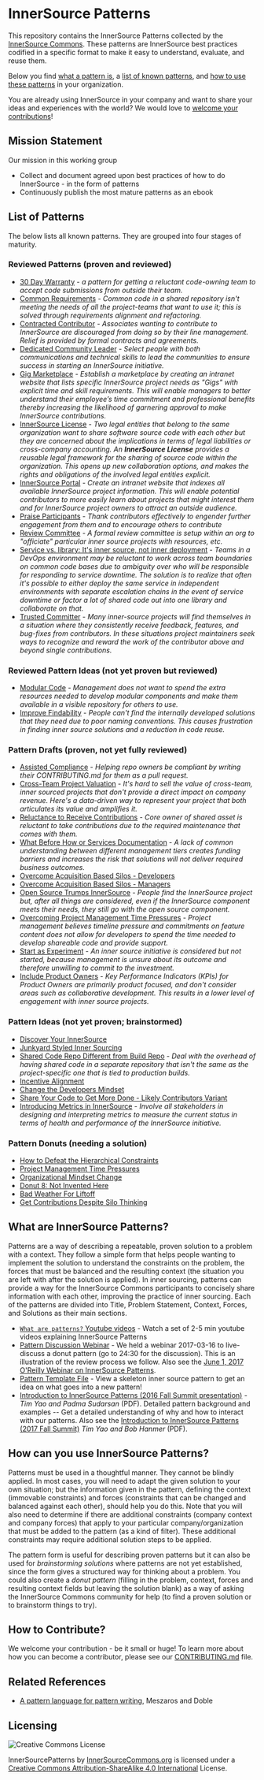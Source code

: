 # InnerSource Patterns

This repository contains the InnerSource Patterns collected by the [InnerSource Commons][isc-website]. These patterns are InnerSource best practices codified in a specific format to make it easy to understand, evaluate, and reuse them.

Below you find [what a pattern is][gh-what-are-patterns], a [list of known patterns][gh-list-of-patterns], and [how to use these patterns][gh-how-to-use-patterns] in your organization.

You are already using InnerSource in your company and want to share your ideas and experiences with the world? We would love to [welcome your contributions][gh-contribute]!

[isc-website]: http://innersourcecommons.org
[gh-list-of-patterns]: https://github.com/InnerSourceCommons/InnerSourcePatterns#list-of-patterns
[gh-what-are-patterns]: https://github.com/InnerSourceCommons/InnerSourcePatterns#what-are-inner-source-patterns
[gh-how-to-use-patterns]: https://github.com/InnerSourceCommons/InnerSourcePatterns#how-can-you-use-inner-source-patterns
[gh-contribute]: https://github.com/InnerSourceCommons/InnerSourcePatterns#how-to-contribute

## Mission Statement

Our mission in this working group
- Collect and document agreed upon best practices of how to do InnerSource - in the form of patterns
- Continuously publish the most mature patterns as an ebook

## List of Patterns

The below lists all known patterns. They are grouped into four stages of maturity.

### Reviewed Patterns (proven and reviewed)

* [30 Day Warranty](30-day-warranty.md) - *a pattern for getting a reluctant code-owning team to accept code submissions from outside their team.*
* [Common Requirements](common-requirements.md) - *Common code in a shared repository isn't meeting the needs of all the project-teams that want to use it; this is solved through requirements alignment and refactoring.*
* [Contracted Contributor](contracted-contributor.md) - *Associates wanting to contribute to InnerSource are discouraged from doing so by their line management. Relief is provided by formal contracts and agreements.*
* [Dedicated Community Leader](dedicated-community-leader.md) - *Select people with both communications and technical skills to lead the communities to ensure success in starting an InnerSource initiative.*
* [Gig Marketplace](gig-marketplace.md) - *Establish a marketplace by creating an intranet website that lists specific InnerSource project needs as "Gigs" with explicit time and skill requirements. This will enable managers to better understand their employee’s time commitment and professional benefits thereby increasing the likelihood of garnering approval to make InnerSource contributions.*
* [InnerSource License](innersource-license.md) - *Two legal entities that belong to the same organization want to share software source code with each other but they are concerned about the implications in terms of legal liabilities or cross-company accounting. An **InnerSource License** provides a reusable legal framework for the sharing of source code within the organization. This opens up new collaboration options, and makes the rights and obligations of the involved legal entities explicit.*
* [InnerSource Portal](innersource-portal.md) - *Create an intranet website that indexes all available InnerSource project information. This will enable potential contributors to more easily learn about projects that might interest them and for InnerSource project owners to attract an outside audience.*
* [Praise Participants](praise-participants.md) - *Thank contributors effectively to engender further engagement from them and to encourage others to contribute*
* [Review Committee](review-committee.md) - *A formal review committee is setup within an org to "officiate" particular inner source projects with resources, etc.*
* [Service vs. library: It's inner source, not inner deployment](service-vs-library.md) - *Teams in a DevOps environment may be reluctant to work across team boundaries on common code bases due to ambiguity over who will be responsible for responding to service downtime. The solution is to realize that often it's
possible to either deploy the same service in independent environments with separate escalation chains in the event of service downtime or factor a lot of shared code out into one library and collaborate on that.*
* [Trusted Committer](project-roles/trusted-committer.md) - *Many inner-source projects will find themselves in a situation where they consistently receive feedback, features, and bug-fixes from contributors. In these situations project maintainers seek ways to recognize and reward the work of the contributor above and beyond single contributions.*

### Reviewed Pattern Ideas (not yet proven but reviewed)

* [Modular Code](modular-code.md) - *Management does not want to spend the extra resources needed to develop modular components and make them available in a visible repository for others to use.*
* [Improve Findability](improve-findability.md) - *People can't find the internally developed solutions that they need due to poor naming conventions. This causes frustration in finding inner source solutions and a reduction in code reuse.*

### Pattern Drafts (proven, not yet fully reviewed)

* [Assisted Compliance](https://github.com/InnerSourceCommons/InnerSourcePatterns/pull/74) - *Helping repo owners be compliant by writing their CONTRIBUTING.md for them as a pull request.*
* [Cross-Team Project Valuation](crossteam-project-valuation.md) - *It's hard to sell the value of cross-team, inner sourced projects that don't provide a direct impact on company revenue. Here's a data-driven way to represent your project that both articulates its value and amplifies it.*
* [Reluctance to Receive Contributions](https://docs.google.com/document/d/13QDN-BpE_BixRFVGjao32n4Ctim0ROXAHbBWMBOijb4/edit) - *Core owner of shared asset is reluctant to take contributions due to the required maintenance that comes with them.*
* [What Before How or Services Documentation](https://docs.google.com/document/d/1_N1wsQeDusfIcNy-O2ZXenY3PL7ZbvkUDRZxGUuegZw/edit?usp=drive_web) - *A lack of common understanding between different management tiers creates funding barriers and increases the risk that solutions will not deliver required business outcomes.*
* [Overcome Acquisition Based Silos - Developers](overcome-acquisition-based-silos-developer.md)
* [Overcome Acquisition Based Silos - Managers](overcome-acquisition-based-silos-manager.md)
* [Open Source Trumps InnerSource](https://github.com/InnerSourceCommons/InnerSourcePatterns/pull/46) - *People find the InnerSource project but, after all things are considered, even if the InnerSource component meets their needs, they still go with the open source component.*
* [Overcoming Project Management Time Pressures](https://github.com/InnerSourceCommons/InnerSourcePatterns/pull/47) - *Project management believes timeline pressure and commitments on feature content does not allow for developers to spend the time needed to develop shareable code and provide support.*
* [Start as Experiment](start-as-experiment.md) - *An inner source initiative is considered but not started, because management is unsure about its outcome and therefore unwilling to commit to the investment.*
* [Include Product Owners](https://github.com/InnerSourceCommons/InnerSourcePatterns/pull/71) - *Key Performance Indicators (KPIs) for Product Owners are primarily product focused, and don't consider areas such as collaborative development. This results in a lower level of engagement with inner source projects.*

### Pattern Ideas (not yet proven; brainstormed)

* [Discover Your InnerSource](discover-your-innersource.md)
* [Junkyard Styled Inner Sourcing](junkyard-styled-innersourcing.md)
* [Shared Code Repo Different from Build Repo](shared-code-repo-different-from-build-repo.md) - *Deal with the overhead of having shared code in a separate repository that isn't the same as the project-specific one that is tied to production builds.*
* [Incentive Alignment](developer-incentive-alignment-for-innersource-contribution.md)
* [Change the Developers Mindset](change-the-developers-mindset.md)
* [Share Your Code to Get More Done - Likely Contributors Variant](share-your-code-to-get-more-done.md)
* [Introducing Metrics in InnerSource](introducing-metrics-in-innersource.md) - *Involve all stakeholders in designing and interpreting metrics to measure the current status in terms of health and performance of the InnerSource initiative.*

### Pattern Donuts (needing a solution)

* [How to Defeat the Hierarchical Constraints](defeat-hierarchical-constraints.md)
* [Project Management Time Pressures](https://github.com/InnerSourceCommons/InnerSourcePatterns/pull/47)
* [Organizational Mindset Change](organizational-mindset-change.md)
* [Donut 8: Not Invented Here](https://github.com/InnerSourceCommons/innersourcecommons.org/wiki/Donut-8:-Not-invented-here)
* [Bad Weather For Liftoff](bad-weather-for-liftoff.md)
* [Get Contributions Despite Silo Thinking](https://github.com/InnerSourceCommons/InnerSourcePatterns/pull/38)

## What are InnerSource Patterns?

Patterns are a way of describing a repeatable, proven solution to a problem with a context. They follow a simple form that helps people wanting to implement the solution to understand the constraints on the problem, the forces that must be balanced and the resulting context (the situation you are left with after the solution is applied). In inner sourcing, patterns can provide a way for the InnerSource Commons participants to concisely share information with each other, improving the practice of inner sourcing. Each of the patterns are divided into Title, Problem Statement, Context, Forces, and Solutions as their main sections.

* [`What are patterns?` Youtube videos](http://bit.ly/innersource_patterns_videos) - Watch a set of 2-5 min youtube videos explaining InnerSource Patterns
* [Pattern Discussion Webinar](https://youtu.be/i-0IVhfRVFU) - We held a webinar 2017-03-16 to live-discuss a donut pattern (go to 24:30 for the discussion). This is an illustration of the review process we follow. Also see the [June 1, 2017 O'Reilly Webinar on InnerSource Patterns](http://www.oreilly.com/pub/e/3884).
* [Pattern Template File](meta/pattern-template.md) - View a skeleton inner source pattern to get an idea on what goes into a new pattern!
* [Introduction to InnerSource Patterns (2016 Fall Summit presentation)](https://drive.google.com/open?id=0B7_9iQb93uBQbnlkdHNuUGhpTXc) - *Tim Yao and Padma Sudarsan* (PDF). Detailed pattern background and examples -- Get a detailed understanding of why and how to interact with our patterns. Also see the [Introduction to InnerSource Patterns (2017 Fall Summit)](https://drive.google.com/open?id=0B7_9iQb93uBQWmYwMFpyaGh4OFU) *Tim Yao and Bob Hanmer* (PDF).

## How can you use InnerSource Patterns?

Patterns must be used in a thoughtful manner. They cannot be blindly applied. In most cases, you will need to adapt the given solution to your own situation; but the information given in the pattern, defining the context (immovable constraints) and forces (constraints that can be changed and balanced against each other), should help you do this. Note that you will also need to determine if there are additional constraints (company context and company forces) that apply to your particular company/organization that must be added to the pattern (as a kind of filter). These additional constraints may require additional solution steps to be applied.

The pattern form is useful for describing proven patterns but it can also be used for *brainstorming solutions* where patterns are not yet established, since the form gives a structured way for thinking about a problem. You could also create a *donut pattern* (filling in the problem, context, forces and resulting context fields but leaving the solution blank) as a way of asking the InnerSource Commons community for help (to find a proven solution or to brainstorm things to try).

## How to Contribute?

We welcome your contribution - be it small or huge! To learn more about how you can become a contributor, please see our [CONTRIBUTING.md](CONTRIBUTING.md) file.

## Related References

* [A pattern language for pattern writing](http://hillside.net/index.php/a-pattern-language-for-pattern-writing), Meszaros and Doble

## Licensing

![Creative Commons License](https://i.creativecommons.org/l/by-sa/4.0/88x31.png)

InnerSourcePatterns by [InnerSourceCommons.org](http://innersourcecommons.org) is licensed under a [Creative Commons Attribution-ShareAlike 4.0 International](http://creativecommons.org/licenses/by-sa/4.0/) License.

